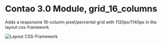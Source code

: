 Contao 3.0 Module, grid_16_columns
==================================

Adds a responsive 16-column pixel/percental grid with 1120px/1140px in the layout css-framework

![Layout CSS-Framework](https://raw.github.com/BugBuster1701/contao_grid_16_columns/master/system/modules/grid_16_columns/wiki/layout-css-framework.jpg)

